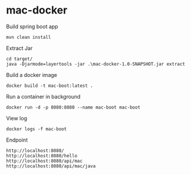 # mac-docker

Build spring boot app
```
mvn clean install
```

Extract Jar
```
cd target/
java -Djarmode=layertools -jar .\mac-docker-1.0-SNAPSHOT.jar extract
```

Build a docker image
```
docker build -t mac-boot:latest .
```

Run a container in background
```
docker run -d -p 8080:8080 --name mac-boot mac-boot
```

View log
```
docker logs -f mac-boot
```

Endpoint 
```
http://localhost:8080/
http://localhost:8080/hello
http://localhost:8080/api/mac
http://localhost:8080/api/mac/java
```
